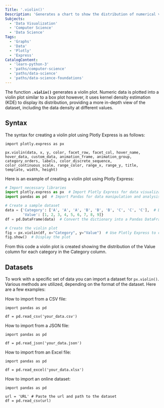 ```yaml
---
Title: '.violin()'
Description: 'Generates a chart to show the distribution of numerical values.'
Subjects:
  - 'Data Visualization'
  - 'Computer Science'
  - 'Data Science'
Tags:
  - 'Graphs'
  - 'Data'
  - 'Plotly'
  - 'Express'
CatalogContent:
  - 'learn-python-3'
  - 'paths/computer-science'
  - 'paths/data-science'
  - 'paths/data-science-foundations'
---
```


The function **`.violin()`** generates a violin plot. Numeric data is plotted into a violin plot similar to a box plot however, it uses kernel density estimation (KDE) to display its distribution, providing a more in-depth view of the dataset, including the data density at different values.

## Syntax

The syntax for creating a violin plot using Plotly Express is as follows:

```pseudo
import plotly.express as px

px.violin(data, x, y, color, facet_row, facet_col, hover_name, hover_data, custom_data, animation_frame, animation_group, category_orders, labels, color_discrete_sequence, color_continuous_scale, range_color, range_x, range_y, title, template, width, height)
```

Here is an example of creating a violin plot using Plotly Express:

```py
# Import necessary libraries
import plotly.express as px  # Import Plotly Express for data visualization
import pandas as pd  # Import Pandas for data manipulation and analysis

# Create a sample dataset
data = {'Category': ['A', 'A', 'A', 'B', 'B', 'B', 'C', 'C', 'C'],  # Define a dictionary with two keys: 'Category' and 'Value'
        'Value': [1, 2, 3, 4, 5, 6, 7, 8, 9]}
df = pd.DataFrame(data)  # Convert the dictionary into a Pandas DataFrame

# Create the violin plot
fig = px.violin(df, x="Category", y="Value")  # Use Plotly Express to create a violin plot with 'Category' on the x-axis and 'Value' on the y-axis
fig.show()  # Display the plot
```

From this code a violin plot is created showing the distribution of the Value column for each category in the Category column.

## Datasets

To work with a specific set of data you can import a dataset for `px.violin()`. Various methods are utilized, depending on the format of the dataset. Here are a few examples:

How to import from a CSV file:

```pseudo
import pandas as pd

df = pd.read_csv('your_data.csv')
```

How to import from a JSON file:

```pseudo
import pandas as pd

df = pd.read_json('your_data.json')
```

How to import from an Excel file:

```pseudo
import pandas as pd

df = pd.read_excel('your_data.xlsx')
```

How to import an online dataset:

```pseudo
import pandas as pd

url = 'URL' # Paste the url and path to the dataset
df = pd.read_csv(url)
```
